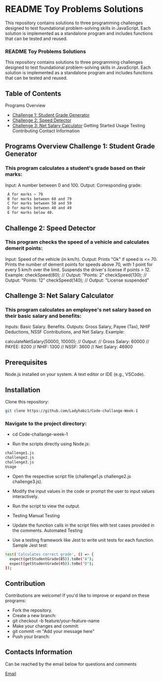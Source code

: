 # README Toy Problems Solutions

This repository contains solutions to three programming challenges designed to test foundational problem-solving skills in JavaScript. Each solution is implemented as a standalone program and includes functions that can be tested and reused.

### README Toy Problems Solutions

This repository contains solutions to three programming challenges designed to test foundational problem-solving skills in JavaScript. Each solution is implemented as a standalone program and includes functions that can be tested and reused. 

## Table of Contents
Programs Overview
   + [Challenge 1: Student Grade Generator](#challenge1.js)
   + [Challenge 2: Speed Detector](#challenge2.js)
   + [Challenge 3: Net Salary Calculator](challenge3.js)
Getting Started
Usage
Testing
Contributing
Contact Information

## Programs Overview Challenge 1: Student Grade Generator

### This program calculates a student's grade based on their marks:

Input: A number between 0 and 100.
Output: Corresponding grade:
   ```bash
    A for marks > 79
    B for marks between 60 and 79
    C for marks between 50 and 59
    D for marks between 40 and 49
    E for marks below 40.
```
## Challenge 2: Speed Detector

### This program checks the speed of a vehicle and calculates demerit points:

Input: Speed of the vehicle (in km/h).
Output:
    Prints "Ok" if speed is <= 70.
    Prints the number of demerit points for speeds above 70, with 1 point for every 5 km/h over the limit.
    Suspends the driver's license if points > 12.
    \
Example: checkSpeed(80); // Output: "Points: 2" checkSpeed(130); // Output: "Points: 12" checkSpeed(140); // Output: "License suspended"

## Challenge 3: Net Salary Calculator

### This program calculates an employee's net salary based on their basic salary and benefits:

Inputs:
    Basic Salary.
    Benefits.
Outputs:
    Gross Salary, Payee (Tax), NHIF Deductions, NSSF Contributions, and Net Salary.
Example:

calculateNetSalary(50000, 10000); // Output: // Gross Salary: 60000 // PAYEE: 8200 // NHIF: 1300 // NSSF: 3600 // Net Salary: 46900

## Prerequisites

Node.js installed on your system.
A text editor or IDE (e.g., VSCode).

## Installation

Clone this repository:
```bash
git clone https://github.com/Ladyhabz1/Code-challange-Week-1 
```
### Navigate to the project directory:

- cd Code-challange-week-1

- Run the scripts directly using Node.js:
```bash
challenge1.js
challenge2.js
challenge3.js
Usage
```
- Open the respective script file (challenge1.js challenge2.js challenge3.js).

- Modify the input values in the code or prompt the user to input values interactively.
- Run the script to view the output.
- Testing Manual Testing
- Update the function calls in the script files with test cases provided in the comments.
Automated Testing
- Use a testing framework like Jest to write unit tests for each function.
Sample Jest test:
```bash
test('Calculates correct grade', () => {
  expect(getStudentGrade(85)).toBe("A");
  expect(getStudentGrade(45)).toBe("D");
});
```
## Contribution

Contributions are welcome! If you'd like to improve or expand on these programs:

- Fork the repository.
- Create a new branch:
- git checkout -b feature/your-feature-name
- Make your changes and commit:
- git commit -m "Add your message here"
- Push your branch:

## Contacts Information

Can be reached by the email below for questions and comments 

[Email](guyohabibahassan@gmail.com)